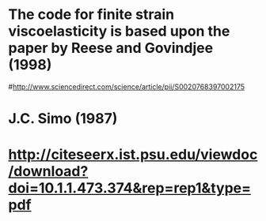 # The code for finite strain viscoelasticity is based upon the paper by Reese and Govindjee (1998)
#http://www.sciencedirect.com/science/article/pii/S0020768397002175
# J.C. Simo (1987)
# http://citeseerx.ist.psu.edu/viewdoc/download?doi=10.1.1.473.374&rep=rep1&type=pdf
